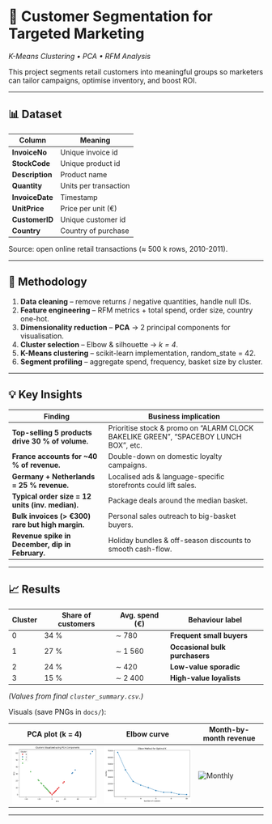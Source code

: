 # 🎯 Customer Segmentation for Targeted Marketing  
*K-Means Clustering • PCA • RFM Analysis*

This project segments retail customers into meaningful groups so marketers can tailor campaigns, optimise inventory, and boost ROI.

---

## 📊 Dataset
| Column | Meaning |
|--------|---------|
| **InvoiceNo** | Unique invoice id |
| **StockCode** | Unique product id |
| **Description** | Product name |
| **Quantity** | Units per transaction |
| **InvoiceDate** | Timestamp |
| **UnitPrice** | Price per unit (€) |
| **CustomerID** | Unique customer id |
| **Country** | Country of purchase |

Source: open online retail transactions (≈ 500 k rows, 2010-2011).

---

## 🔧 Methodology
1. **Data cleaning** – remove returns / negative quantities, handle null IDs.  
2. **Feature engineering** – RFM metrics + total spend, order size, country one-hot.  
3. **Dimensionality reduction** – **PCA** → 2 principal components for visualisation.  
4. **Cluster selection** – Elbow & silhouette → *k = 4*.  
5. **K-Means clustering** – scikit-learn implementation, random_state = 42.  
6. **Segment profiling** – aggregate spend, frequency, basket size by cluster.

---

## 💡 Key Insights
| Finding | Business implication |
|---------|----------------------|
| **Top-selling 5 products drive 30 % of volume.** | Prioritise stock & promo on “ALARM CLOCK BAKELIKE GREEN”, “SPACEBOY LUNCH BOX”, etc. |
| **France accounts for ~40 % of revenue.** | Double-down on domestic loyalty campaigns. |
| **Germany + Netherlands = 25 % revenue.** | Localised ads & language-specific storefronts could lift sales. |
| **Typical order size = 12 units (inv. median).** | Package deals around the median basket. |
| **Bulk invoices (> €300) rare but high margin.** | Personal sales outreach to big-basket buyers. |
| **Revenue spike in December, dip in February.** | Holiday bundles & off-season discounts to smooth cash-flow. |

---

## 📈 Results

| Cluster | Share of customers | Avg. spend (€) | Behaviour label |
|---------|--------------------|---------------|-----------------|
| 0 | 34 % |  ∼ 780 | **Frequent small buyers** |
| 1 | 27 % | ∼ 1 560 | **Occasional bulk purchasers** |
| 2 | 24 % |  ∼ 420 | **Low-value sporadic** |
| 3 | 15 % | ∼ 2 400 | **High-value loyalists** |

*(Values from final `cluster_summary.csv`.)*

Visuals (save PNGs in `docs/`):

| PCA plot (k = 4) | Elbow curve | Month-by-month revenue |
|------------------|-------------|------------------------|
| ![PCA](docs/pca_clusters.png) | ![Elbow](docs/elbow.png) | ![Monthly](docs/monthly_revenue.png) |

---


